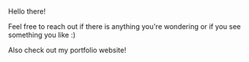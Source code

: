 Hello there!

Feel free to reach out if there is anything you're wondering or if you see something you like :)

Also check out my portfolio website!
